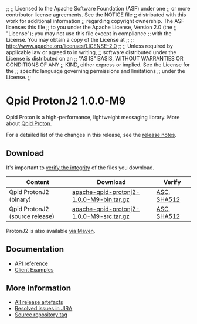 ;;
;; Licensed to the Apache Software Foundation (ASF) under one
;; or more contributor license agreements.  See the NOTICE file
;; distributed with this work for additional information
;; regarding copyright ownership.  The ASF licenses this file
;; to you under the Apache License, Version 2.0 (the
;; "License"); you may not use this file except in compliance
;; with the License.  You may obtain a copy of the License at
;;
;;   http://www.apache.org/licenses/LICENSE-2.0
;;
;; Unless required by applicable law or agreed to in writing,
;; software distributed under the License is distributed on an
;; "AS IS" BASIS, WITHOUT WARRANTIES OR CONDITIONS OF ANY
;; KIND, either express or implied.  See the License for the
;; specific language governing permissions and limitations
;; under the License.
;;

# Qpid ProtonJ2 1.0.0-M9

Qpid Proton is a high-performance, lightweight messaging library. More
about [Qpid Proton]({{site_url}}/proton/index.html).

For a detailed list of the changes in this release, see the [release
notes](release-notes.html).

## Download

It's important to [verify the
integrity]({{site_url}}/download.html#verify-what-you-download) of
the files you download.

| Content | Download | Verify |
|---------|----------|--------|
| Qpid ProtonJ2 (binary) | [apache-qpid-protonj2-1.0.0-M9-bin.tar.gz](https://archive.apache.org/dist/qpid/protonj2/1.0.0-M9/apache-qpid-protonj2-1.0.0-M9-bin.tar.gz) | [ASC](https://archive.apache.org/dist/qpid/protonj2/1.0.0-M9/apache-qpid-protonj2-1.0.0-M9-bin.tar.gz.asc), [SHA512](https://archive.apache.org/dist/qpid/protonj2/1.0.0-M9/apache-qpid-protonj2-1.0.0-M9-bin.tar.gz.sha512) |
| Qpid ProtonJ2 (source release) | [apache-qpid-protonj2-1.0.0-M9-src.tar.gz](https://archive.apache.org/dist/qpid/protonj2/1.0.0-M9/apache-qpid-protonj2-1.0.0-M9-src.tar.gz) | [ASC](https://archive.apache.org/dist/qpid/protonj2/1.0.0-M9/apache-qpid-protonj2-1.0.0-M9-src.tar.gz.asc), [SHA512](https://archive.apache.org/dist/qpid/protonj2/1.0.0-M9/apache-qpid-protonj2-1.0.0-M9-src.tar.gz.sha512) |

ProtonJ2 is also available [via Maven]({{site_url}}/maven.html).

## Documentation


<div class="two-column" markdown="1">

 - [API reference](api/index.html)
 - [Client Examples](https://github.com/apache/qpid-protonj2/tree/1.0.0-M9/protonj2-client-examples)

</div>


## More information

 - [All release artefacts](https://archive.apache.org/dist/qpid/protonj2/1.0.0-M9)
 - [Resolved issues in JIRA](https://issues.apache.org/jira/issues/?jql=project+%3D+PROTON+AND+fixVersion+%3D+%27protonj2-1.0.0-M9%27+AND+resolution+%3D+%27fixed%27+ORDER+BY+priority+DESC)
 - [Source repository tag](https://gitbox.apache.org/repos/asf?p=qpid-protonj2.git;a=tag;h=1.0.0-M9)

<script type="text/javascript">
  _deferredFunctions.push(function() {
      if ("1.0.0-M9" === "{{current_protonj2_release}}") {
          _modifyCurrentReleaseLinks();
      }
  });
</script>